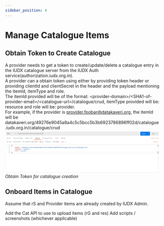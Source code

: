 ```yaml
---
sidebar_position: 4
---
```

 
# Manage Catalogue Items

## Obtain Token to Create Catalogue
A provider needs to get a token to create/update/delete a catalogue entry in the IUDX catalogue server from the IUDX Auth service(authorization.iudx.org.in).<br /> 
A provider can a obtain token using either by providing token header or providing clientId and clientSecret in the header and the payload mentioning the itemId, itemType and role.<br />
The itemId provided will be of the format: \<provider-domain\>/\<SHA1-of-provider-email\>/\<catalogue-url\>/catalogue/crud, itemType provided will be: resource and role will be: provider.<br />
For example, if the provider is provider.foobar@datakaveri.org, the itemId will be datakaveri.org/49276e9045a8a4c5c5bcc5b3b6923786896ff02d/catalogue.iudx.org.in/catalogue/crud
![Obtain onboarder token](../../resources/cat/provider_onboard.png)<br/>
*Obtain Token for catalogue creation*



## Onboard Items in Catalogue
Assume that rS and Provider items are already created by IUDX Admin. 

Add the Cat API to use to upload items (rG and res)
Add scripts / screenshots (whichever applicable)
